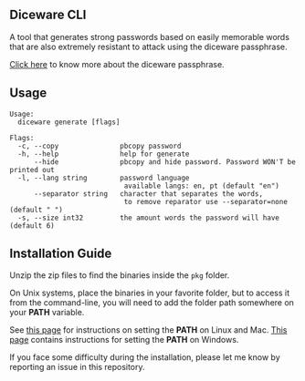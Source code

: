 ## Diceware CLI
A tool that generates strong passwords based on easily memorable words that are also extremely resistant to attack using the diceware passphrase.

[Click here](http://world.std.com/~reinhold/diceware.html) to know more about the diceware passphrase.

## Usage
```
Usage:
  diceware generate [flags]

Flags:
  -c, --copy               pbcopy password
  -h, --help               help for generate
      --hide               pbcopy and hide password. Password WON'T be printed out
  -l, --lang string        password language
                            available langs: en, pt (default "en")
      --separator string   character that separates the words,
                            to remove reparator use --separator=none (default " ")
  -s, --size int32         the amount words the password will have (default 6)
```

## Installation Guide

Unzip the zip files to find the binaries inside the `pkg` folder.

On Unix systems, place the binaries in your favorite folder, but to access it from the command-line, you will need to add the folder path somewhere on your **PATH** variable. 

See [this page](https://stackoverflow.com/questions/14637979/how-to-permanently-set-path-on-linux-unix) for instructions on setting the **PATH** on Linux and Mac. [This page](https://stackoverflow.com/questions/1618280/where-can-i-set-path-to-make-exe-on-windows) contains instructions for setting the **PATH** on Windows.

If you face some difficulty during the installation, please let me know by reporting an issue in this repository.
